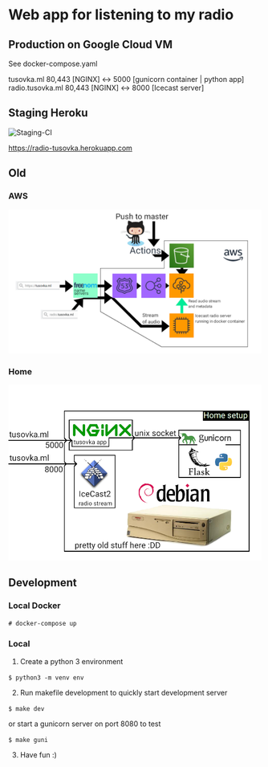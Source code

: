 # Web app for listening to my radio

## Production on Google Cloud VM

See docker-compose.yaml

 tusovka.ml 80,443 [NGINX] <-> 5000 [gunicorn container | python app]
 radio.tusovka.ml 80,443 [NGINX] <-> 8000 [Icecast server]

## Staging Heroku

![Staging-CI](https://github.com/verbalius/tusovka-flask-webapp/workflows/Staging-CI/badge.svg)

https://radio-tusovka.herokuapp.com

## Old

### AWS

![architecture](/illustrations/architecture.png)

### Home

![homesetup](/illustrations/homesetup.png)

## Development

### Local Docker

`# docker-compose up`

### Local

1. Create a python 3 environment

`$ python3 -m venv env`

2. Run makefile development to quickly start development server

`$ make dev`

or start a gunicorn server on port 8080 to test

`$ make guni`

3. Have fun :) 
